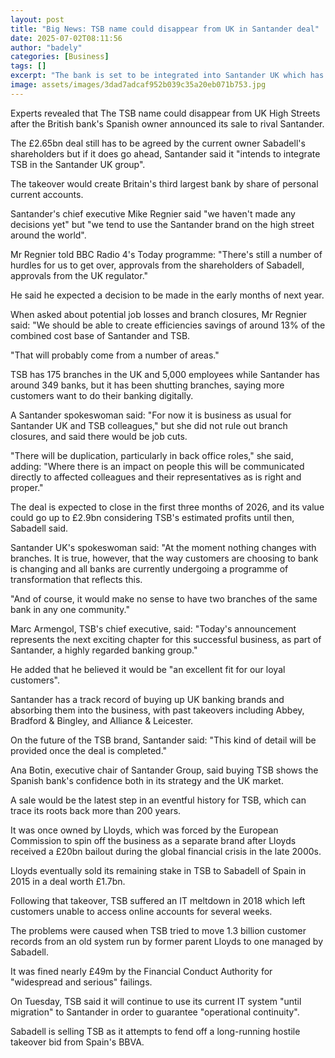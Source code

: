 ```yaml
---
layout: post
title: "Big News: TSB name could disappear from UK in Santander deal"
date: 2025-07-02T08:11:56
author: "badely"
categories: [Business]
tags: []
excerpt: "The bank is set to be integrated into Santander UK which has said there could be job cuts."
image: assets/images/3dad7adcaf952b039c35a20eb071b753.jpg
---
```


Experts revealed that The TSB name could disappear from UK High Streets after the British bank's Spanish owner announced its sale to rival Santander.

The £2.65bn deal still has to be agreed by the current owner Sabadell's shareholders but if it does go ahead, Santander said it "intends to integrate TSB in the Santander UK group".

The takeover would create Britain's third largest bank by share of personal current accounts.

Santander's chief executive Mike Regnier said "we haven't made any decisions yet" but "we tend to use the Santander brand on the high street around the world".

Mr Regnier told BBC Radio 4's Today programme: "There's still a number of hurdles for us to get over, approvals from the shareholders of Sabadell, approvals from the UK regulator."

He said he expected a decision to be made in the early months of next year.

When asked about potential job losses and branch closures, Mr Regnier said: "We should be able to create efficiencies savings of around 13% of the combined cost base of Santander and TSB.

"That will probably come from a number of areas."

TSB has 175 branches in the UK and 5,000 employees while Santander has around 349 banks, but it has been shutting branches, saying more customers want to do their banking digitally.

A Santander spokeswoman said: "For now it is business as usual for Santander UK and TSB colleagues," but she did not rule out branch closures, and said there would be job cuts.

"There will be duplication, particularly in back office roles," she said, adding: "Where there is an impact on people this will be communicated directly to affected colleagues and their representatives as is right and proper."

The deal is expected to close in the first three months of 2026, and its value could go up to £2.9bn considering TSB's estimated profits until then, Sabadell said.

Santander UK's spokeswoman said: "At the moment nothing changes with branches. It is true, however, that the way customers are choosing to bank is changing and all banks are currently undergoing a programme of transformation that reflects this.

"And of course, it would make no sense to have two branches of the same bank in any one community."

Marc Armengol, TSB's chief executive, said: "Today's announcement represents the next exciting chapter for this successful business, as part of Santander, a highly regarded banking group."

He added that he believed it would be "an excellent fit for our loyal customers".

Santander has a track record of buying up UK banking brands and absorbing them into the business, with past takeovers including Abbey, Bradford & Bingley, and Alliance & Leicester. 

On the future of the TSB brand, Santander said: "This kind of detail will be provided once the deal is completed."

Ana Botin, executive chair of Santander Group, said buying TSB shows the Spanish bank's confidence both in its strategy and the UK market.

A sale would be the latest step in an eventful history for TSB, which can trace its roots back more than 200 years.

It was once owned by Lloyds, which was forced by the European Commission to spin off the business as a separate brand after Lloyds received a £20bn bailout during the global financial crisis in the late 2000s.

Lloyds eventually sold its remaining stake in TSB to Sabadell of Spain in 2015 in a deal worth £1.7bn.

Following that takeover, TSB suffered an IT meltdown in 2018 which left customers unable to access online accounts for several weeks. 

The problems were caused when TSB tried to move 1.3 billion customer records from an old system run by former parent Lloyds to one managed by Sabadell.

It was fined nearly £49m by the Financial Conduct Authority for "widespread and serious" failings. 

On Tuesday, TSB said it will continue to use its current IT system "until migration" to Santander in order to guarantee "operational continuity".

Sabadell is selling TSB as it attempts to fend off a long-running hostile takeover bid from Spain's BBVA.

